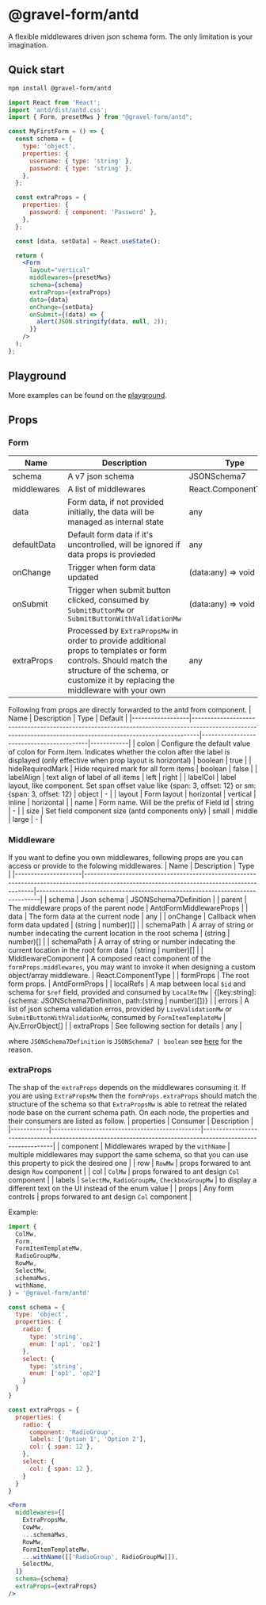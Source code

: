 # @gravel-form/antd

A flexible middlewares driven json schema form. The only limitation is your imagination.

## Quick start

```bash
npm install @gravel-form/antd
```

``` jsx
import React from 'React';
import 'antd/dist/antd.css';
import { Form, presetMws } from "@gravel-form/antd";

const MyFirstForm = () => {
  const schema = {
    type: 'object',
    properties: {
      username: { type: 'string' },
      password: { type: 'string' },
    },
  };

  const extraProps = {
    properties: {
      password: { component: 'Password' },
    },
  };

  const [data, setData] = React.useState();

  return (
    <Form
      layout="vertical"
      middlewares={presetMws}
      schema={schema}
      extraProps={extraProps}
      data={data}
      onChange={setData}
      onSubmit={(data) => {
        alert(JSON.stringify(data, null, 2));
      }}
    />
  );
};
```

## Playground
More examples can be found on the [playground](https://gravel-form.github.io/antd-form/basic).

## Props
### Form
| Name        | Description                                                                                                                                                                                         | Type                                           | Default   |
|-------------|-----------------------------------------------------------------------------------------------------------------------------------------------------------------------------------------------------|------------------------------------------------|-----------|
| schema      | A v7 json schema                                                                                                                                                                                    | JSONSchema7                                    | -         |
| middlewares | A list of middlewares                                                                                                                                                                               | React.ComponentType<AntdFormMiddlewareProps>[] | presetMws |
| data        | Form data, if not provided initially, the data will be managed as internal state                                                                                                                    | any                                            | -         |
| defaultData | Default form data if it's uncontrolled, will be ignored if data props is provieded                                                                                                                  | any                                            | -         |
| onChange    | Trigger when form data updated                                                                                                                                                                      | (data:any) => void                             | -         |
| onSubmit    | Trigger when submit button clicked, consumed by `SubmitButtonMw` or `SubmitButtonWithValidationMw`                                                                                                  | (data:any) => void                             | -         |
| extraProps  | Processed by `ExtraPropsMw` in order to provide additional props to templates or form controls. Should match the structure of the schema, or customize it by replacing the middleware with your own | any                                            | -         |

Following from props are directly forwarded to the antd from component.
| Name             | Description                                                                                                                                                  | Type                                     | Default    |
|------------------|--------------------------------------------------------------------------------------------------------------------------------------------------------------|------------------------------------------|------------|
| colon            | Configure the default value of colon for Form.Item. Indicates whether the colon after the label is displayed (only effective when prop layout is horizontal) | boolean                                  | true       |
| hideRequiredMark | Hide required mark for all form items                                                                                                                        | boolean                                  | false      |
| labelAlign       | text align of label of all items                                                                                                                             | left                                     | right      |
| labelCol         | label layout, like <Col> component. Set span offset value like {span: 3, offset: 12} or sm: {span: 3, offset: 12}                                            | object                                   | -          |
| layout           | Form layout                                                                                                                                                  | horizontal &#124; vertical &#124; inline | horizontal |
| name             | Form name. Will be the prefix of Field id                                                                                                                    | string                                   | -          |
| size             | Set field component size (antd components only)                                                                                                              | small &#124; middle &#124; large         | -          |


### Middleware

If you want to define you own middlewares, following props are you can access or provide to the folowing middlewares.
| Name                | Description                                                                                                                                | Type                                                                          |
|---------------------|--------------------------------------------------------------------------------------------------------------------------------------------|-------------------------------------------------------------------------------|
| schema              | Json schema                                                                                                                                | JSONSchema7Definition                                                         |
| parent              | The middleware props of the parent node                                                                                                    | AntdFormMiddlewareProps                                                       |
| data                | The form data at the current node                                                                                                          | any                                                                           |
| onChange            | Callback when form data updated                                                                                                            | (string &#124; number)[]                                                      |
| schemaPath          | A array of string or number indecating the current location in the root schema                                                             | (string &#124; number)[]                                                      |
| schemaPath          | A array of string or number indecating the current location in the root form data                                                          | (string &#124; number)[]                                                      |
| MiddlewareComponent | A composed react component of the `formProps.middlewares`, you may want to invoke it when designing a custom object/array middleware.      | React.ComponentType<AntdFormMiddlewareProps>                                  |
| formProps           | The root form props.                                                                                                                       | AntdFormProps                                                                 |
| localRefs           | A map between local `$id` and schema for `$ref` field, provided and consumed by `LocalRefMw`                                               | {[key:string]:{schema: JSONSchema7Definition, path:(string &#124; number)[]}} |
| errors              | A list of json schema validation erros, provided by `LiveValidationMw` or `SubmitButtonWithValidationMw`, consumed by `FormItemTemplateMw` | Ajv.ErrorObject[]                                                             |
| extraProps          | See following section for details                                                                                                          | any                                                                           |

where `JSONSchema7Definition` is `JSONSchema7 | boolean` see [here](https://github.com/DefinitelyTyped/DefinitelyTyped/pull/29026#issuecomment-422923016) for the reason.

### extraProps
The shap of the `extraProps` depends on the middlewares consuming it. If you are using `ExtraPropsMw` then the `formProps.extraProps` should match the structure of the schema so that `ExtraPropsMw` is able to retreat the related node base on the current schema path. On each node, the properties and their consumers are listed as follow.
| properties | Consumer                                      | Description                                                                                                 |
|------------|-----------------------------------------------|-------------------------------------------------------------------------------------------------------------|
| component  | Middlewares wraped by the `withName`          | multiple middlewares may support the same schema, so that you can use this property to pick the desired one |
| row        | `RowMw`                                       | props forwared to ant design `Row` component                                                                |
| col        | `ColMw`                                       | props forwared to ant design `Col` component                                                                |
| labels     | `SelectMw`, `RadioGroupMw`, `CheckboxGroupMw` | to display a different text on the UI instead of the enum value                                             |
| props      | Any form controls                             | props forwared to ant design `Col` component                                                                |

Example:
```jsx
import {
  ColMw,
  Form,
  FormItemTemplateMw,
  RadioGroupMw,
  RowMw,
  SelectMw,
  schemaMws,
  withName,
} = '@gravel-form/antd'

const schema = {
  type: 'object',
  properties: {
    radio: {
      type: 'string',
      enum: ['op1', 'op2']
    },
    select: {
      type: 'string',
      enum: ['op1', 'op2']
    }
  }
}

const extraProps = {
  properties: {
    radio: {
      component: 'RadioGroup',
      labels: ['Option 1', 'Option 2'],
      col: { span: 12 },
    },
    select: {
      col: { span: 12 },
    }
  }
}

<Form
  middlewares={[
    ExtraPropsMw,
    CowMw,
    ...schemaMws,
    RowMw,
    FormItemTemplateMw,
    ...withName([['RadioGroup', RadioGroupMw]]),
    SelectMw,
  ]}
  schema={schema}
  extraProps={extraProps}
/>
```
